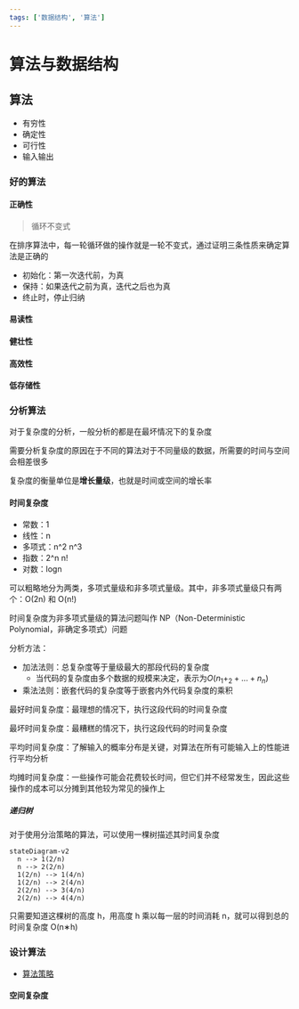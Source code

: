 ```yaml
---
tags: ['数据结构', '算法']
---
```


# 算法与数据结构

## 算法

- 有穷性
- 确定性
- 可行性
- 输入输出

### 好的算法

#### 正确性

> 循环不变式

在排序算法中，每一轮循环做的操作就是一轮不变式，通过证明三条性质来确定算法是正确的

- 初始化：第一次迭代前，为真
- 保持：如果迭代之前为真，迭代之后也为真
- 终止时，停止归纳

#### 易读性
#### 健壮性
#### 高效性
#### 低存储性

### 分析算法

对于复杂度的分析，一般分析的都是在最坏情况下的复杂度

需要分析复杂度的原因在于不同的算法对于不同量级的数据，所需要的时间与空间会相差很多

复杂度的衡量单位是**增长量级**，也就是时间或空间的增长率

#### 时间复杂度

- 常数：1
- 线性：n
- 多项式：n^2 n^3
- 指数：2^n n!
- 对数：logn

可以粗略地分为两类，多项式量级和非多项式量级。其中，非多项式量级只有两个：O(2n) 和 O(n!)

时间复杂度为非多项式量级的算法问题叫作 NP（Non-Deterministic Polynomial，非确定多项式）问题

分析方法：

- 加法法则：总复杂度等于量级最大的那段代码的复杂度
  - 当代码的复杂度由多个数据的规模来决定，表示为$O(n_1+_2+...+n_n)$
- 乘法法则：嵌套代码的复杂度等于嵌套内外代码复杂度的乘积

最好时间复杂度：最理想的情况下，执行这段代码的时间复杂度

最坏时间复杂度：最糟糕的情况下，执行这段代码的时间复杂度

平均时间复杂度：了解输入的概率分布是关键，对算法在所有可能输入上的性能进行平均分析

均摊时间复杂度：一些操作可能会花费较长时间，但它们并不经常发生，因此这些操作的成本可以分摊到其他较为常见的操作上

##### 递归树

对于使用分治策略的算法，可以使用一棵树描述其时间复杂度

```mermaid
stateDiagram-v2
  n --> 1(2/n)
  n --> 2(2/n)
  1(2/n) --> 1(4/n)
  1(2/n) --> 2(4/n)
  2(2/n) --> 3(4/n)
  2(2/n) --> 4(4/n)
```

只需要知道这棵树的高度 h，用高度 h 乘以每一层的时间消耗 n，就可以得到总的时间复杂度 O(n∗h)

### 设计算法

- [算法策略](/算法与数据结构/算法策略.md)

#### 空间复杂度